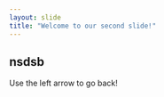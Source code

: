 ```yaml
---
layout: slide
title: "Welcome to our second slide!"
---
```

## nsdsb
Use the left arrow to go back!
